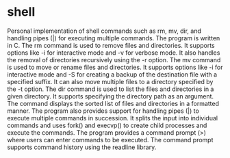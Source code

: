 # shell
Personal implementation of shell commands such as rm, mv, dir, and handling pipes (|) for executing multiple commands. The program is written in C.
The rm command is used to remove files and directories. It supports options like -i for interactive mode and -v for verbose mode. It also handles the removal of directories recursively using the -r option.
The mv command is used to move or rename files and directories. It supports options like -i for interactive mode and -S for creating a backup of the destination file with a specified suffix. It can also move multiple files to a directory specified by the -t option.
The dir command is used to list the files and directories in a given directory. It supports specifying the directory path as an argument. The command displays the sorted list of files and directories in a formatted manner.
The program also provides support for handling pipes (|) to execute multiple commands in succession. It splits the input into individual commands and uses fork() and execvp() to create child processes and execute the commands.
The program provides a command prompt (>) where users can enter commands to be executed. The command prompt supports command history using the readline library.
